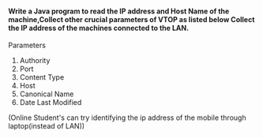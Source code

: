 #### Write a Java program to read the IP address and Host Name of the machine,Collect other crucial parameters of VTOP as listed below Collect the IP address of the machines connected to the LAN.

Parameters
1. Authority
2. Port
3. Content Type
4. Host
5. Canonical Name
6. Date Last Modified

 

(Online Student's can try identifying the ip address of the mobile 
through laptop(instead of LAN))
